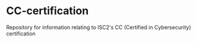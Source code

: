 # CC-certification
Repository for information relating to ISC2's CC (Certified in Cybersecurity) certification
